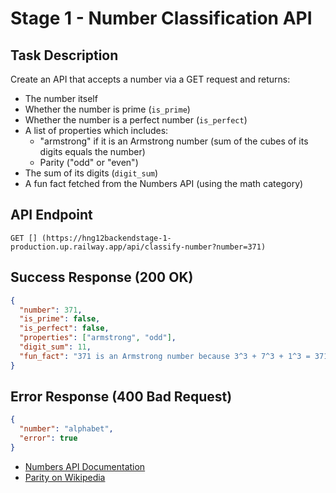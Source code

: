 # Stage 1 - Number Classification API

## Task Description

Create an API that accepts a number via a GET request and returns:

- The number itself
- Whether the number is prime (`is_prime`)
- Whether the number is a perfect number (`is_perfect`)
- A list of properties which includes:
  - "armstrong" if it is an Armstrong number (sum of the cubes of its digits equals the number)
  - Parity ("odd" or "even")
- The sum of its digits (`digit_sum`)
- A fun fact fetched from the Numbers API (using the math category)

## API Endpoint

```http
GET [] (https://hng12backendstage-1-production.up.railway.app/api/classify-number?number=371)
```

## Success Response (200 OK)

```json
{
  "number": 371,
  "is_prime": false,
  "is_perfect": false,
  "properties": ["armstrong", "odd"],
  "digit_sum": 11,
  "fun_fact": "371 is an Armstrong number because 3^3 + 7^3 + 1^3 = 371"
}
```

## Error Response (400 Bad Request)

```json
{
  "number": "alphabet",
  "error": true
}
```

- [Numbers API Documentation](http://numbersapi.com/#42)
- [Parity on Wikipedia](<https://en.wikipedia.org/wiki/Parity_(mathematics)>)

